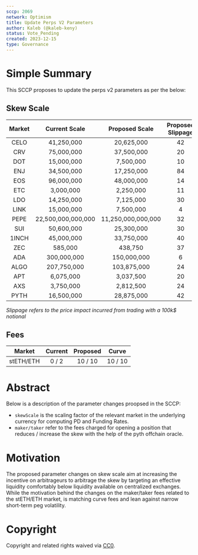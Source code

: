 ```yaml
---
sccp: 2069
network: Optimism
title: Update Perps V2 Parameters
author: Kaleb (@kaleb-keny)
status: Vote_Pending
created: 2023-12-15
type: Governance
---
```


# Simple Summary

This SCCP proposes to update the perps v2 parameters as per the below:

## Skew Scale

| **Market** |  **Current Scale** | **Proposed Scale** | **Proposed Slippage** | **Cex Slippage** |
|:----------:|:------------------:|:------------------:|:---------------------:|:----------------:|
|    CELO    |     41,250,000     |     20,625,000     |           42          |        15        |
|     CRV    |     75,000,000     |     37,500,000     |           20          |         9        |
|     DOT    |     15,000,000     |      7,500,000     |           10          |         4        |
|     ENJ    |     34,500,000     |     17,250,000     |           84          |        15        |
|     EOS    |     96,000,000     |     48,000,000     |           14          |         4        |
|     ETC    |      3,000,000     |      2,250,000     |           11          |         4        |
|     LDO    |     14,250,000     |      7,125,000     |           30          |        12        |
|    LINK    |     15,000,000     |      7,500,000     |           4           |         3        |
|    PEPE    | 22,500,000,000,000 | 11,250,000,000,000 |           32          |        14        |
|     SUI    |     50,600,000     |     25,300,000     |           30          |        10        |
|    1INCH   |     45,000,000     |     33,750,000     |           40          |        16        |
|     ZEC    |       585,000      |       438,750      |           37          |        14        |
|     ADA    |     300,000,000    |     150,000,000    |           6           |         3        |
|    ALGO    |     207,750,000    |     103,875,000    |           24          |        10        |
|     APT    |      6,075,000     |      3,037,500     |           20          |         7        |
|     AXS    |      3,750,000     |      2,812,500     |           24          |         9        |
|    PYTH    |     16,500,000     |     28,875,000     |           42          |        19        |


*Slippage refers to the price impact incurred from trading with a 100k$ notional*

## Fees

| **Market** | **Current** | **Proposed** | **Curve** |
|:----------:|:-----------:|:------------:|:---------:|
|  stETH/ETH |     0 / 2   |    10 / 10   |  10 / 10  |

# Abstract

Below is a description of the parameter changes proopsed in the SCCP:
- `skewScale` is the scaling factor of the relevant market in the underlying currency for computing PD and Funding Rates.
- `maker/taker` refer to the fees charged for opening a position that reduces / increase the skew with the help of the pyth offchain oracle.

# Motivation

The proposed parameter changes on skew scale aim at increasing the incentive on arbitrageurs to arbitrage the skew by targeting an effective liquidity comfortably below liquidity available on centralized exchanges. While the motivation behind the changes on the maker/taker fees related to the stETH/ETH market, is matching curve fees and lean against narrow short-term peg volatility. 

# Copyright

Copyright and related rights waived via [CC0](https://creativecommons.org/publicdomain/zero/1.0/).


